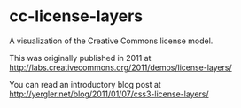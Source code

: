 # cc-license-layers

A visualization of the Creative Commons license model.

This was originally published in 2011 at http://labs.creativecommons.org/2011/demos/license-layers/

You can read an introductory blog post at http://yergler.net/blog/2011/01/07/css3-license-layers/

